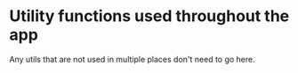 # Utility functions used throughout the app

Any utils that are not used in multiple places don't need to go here.
